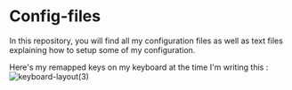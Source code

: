 # Config-files

In this repository, you will find all my configuration files as well as text files explaining how to setup some of my configuration. 


Here's my remapped keys on my keyboard at the time I'm writing this :
![keyboard-layout(3)](https://github.com/aleksandrkaron/Config-files/assets/66442545/a85f8043-749b-4d75-8b0f-28be98c42f45)
